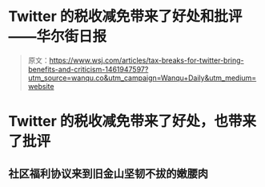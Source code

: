 # Twitter 的税收减免带来了好处和批评——华尔街日报

> 原文：<https://www.wsj.com/articles/tax-breaks-for-twitter-bring-benefits-and-criticism-1461947597?utm_source=wanqu.co&utm_campaign=Wanqu+Daily&utm_medium=website>

# Twitter 的税收减免带来了好处，也带来了批评

## 社区福利协议来到旧金山坚韧不拔的嫩腰肉